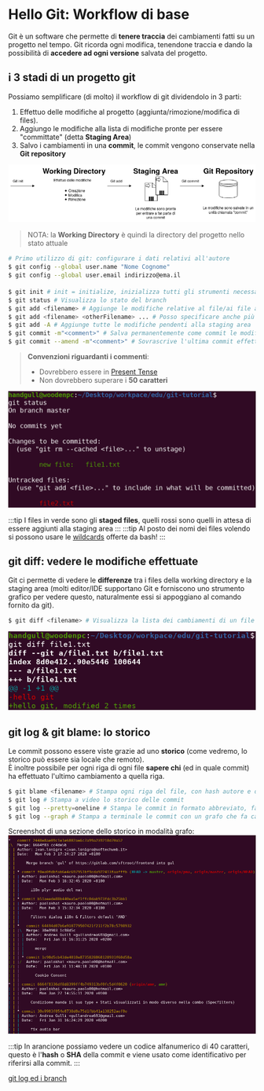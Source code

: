 # Hello Git: Workflow di base

Git è un software che permette di **tenere traccia** dei cambiamenti fatti su un progetto nel tempo. Git ricorda ogni modifica, tenendone traccia e dando la possibilità di **accedere ad ogni versione** salvata del progetto.

## i 3 stadi di un progetto git

Possiamo semplificare (di molto) il workflow di git dividendolo in 3 parti:
1. Effettuo delle modifiche al progetto (aggiunta/rimozione/modifica di files).
2. Aggiungo le modifiche alla lista di modifiche pronte per essere "committate" (detta **Staging Area**)
3. Salvo i cambiamenti in una **commit**, le commit vengono conservate nella **Git repository**

![git-diagrams-01](./assets/git-diagrams-01.png)

> NOTA: la **Working Directory** è quindi la directory del progetto nello stato attuale
```sh
# Primo utilizzo di git: configurare i dati relativi all'autore
$ git config --global user.name "Nome Cognome"
$ git config --global user.email indirizzo@ema.il

$ git init # init = initialize, inizializza tutti gli strumenti necessari al versioning (nella cartella .git)
$ git status # Visualizza lo stato del branch
$ git add <filename> # Aggiunge le modifiche relative al file/ai file alla staging area sopra citata
$ git add <filename> <otherFilename> ... # Posso specificare anche più di un file alla volta
$ git add -A # Aggiunge tutte le modifiche pendenti alla staging area
$ git commit -m"<comment>" # Salva permanentemente come commit le modifiche
$ git commit --amend -m"<comment>" # Sovrascrive l'ultima commit effettuata, utile per mantenere la history pulita e chiara in caso di piccole sviste
```
> **Convenzioni riguardanti i commenti**:<br>
> - Dovrebbero essere in [Present Tense](https://learnenglish.britishcouncil.org/english-grammar-reference/present-tense)
> - Non dovrebbero superare i **50 caratteri**

![git-screenshot-01](./assets/git-screenshot-01.png)

:::tip
I files in verde sono gli **staged files**, quelli rossi sono quelli in attesa di essere aggiunti alla staging area
:::
:::tip
Al posto dei nomi dei files volendo si possono usare le [wildcards](https://www.tecmint.com/use-wildcards-to-match-filenames-in-linux/) offerte da bash!
:::

## git diff: vedere le modifiche effettuate

Git ci permette di vedere le **differenze** tra i files della working directory e la staging area (molti editor/IDE supportano Git e forniscono uno strumento grafico per vedere questo, naturalmente essi si appoggiano al comando fornito da git).
```sh
$ git diff <filename> # Visualizza la lista dei cambiamenti di un file rispetto alla staging area
```

![git-screenshot-02](./assets/git-screenshot-02.png)

## git log & git blame: lo storico

Le commit possono essere viste grazie ad uno **storico** (come vedremo, lo storico può essere sia locale che remoto).<br>
È inoltre possibile per ogni riga di ogni file **sapere chi** (ed in quale commit) ha effettuato l'ultimo cambiamento a quella riga.

```sh
$ git blame <filename> # Stampa ogni riga del file, con hash autore e data dell'ultima commit che ha avuto a che fare con quella riga
$ git log # Stampa a video lo storico delle commit
$ git log --pretty=oneline # Stampa le commit in formato abbreviato, facendo occupare una sola riga per commit
$ git log --graph # Stampa a terminale le commit con un grafo che fa capire lo stato dei vari branch
```

Screenshot di una sezione dello storico in modalità grafo:
![git-screenshot-03](./assets/git-screenshot-03.png)

:::tip
In arancione possiamo vedere un codice alfanumerico di 40 caratteri, questo è l'**hash** o **SHA** della commit e viene usato come identificativo per riferirsi alla commit.
:::

[git log ed i branch](./branching#parentesi-riguardo-git-log)
